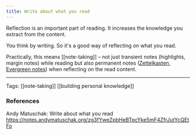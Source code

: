 ```yaml
---
title: Write about what you read
---
```


Reflection is an important part of reading. It increases the knowledge you extract from the content.

You think by writing. So it's a good way of reflecting on what you read.

Practically, this means [[note-taking]] – not just transient notes (highlights, margin notes) while reading but also permanent notes ([Zettelkasten](zettelkasten.de), [Evergreen notes](https://notes.andymatuschak.org/z4SDCZQeRo4xFEQ8H4qrSqd68ucpgE6LU155C)) when reflecting on the read content.

---

Tags: [[note-taking]] [[building personal knowledge]]

### References
Andy Matuschak: Write about what you read https://notes.andymatuschak.org/zg3fYweZpbHeBTpcYke5mF4ZfrJutYcQEtFo